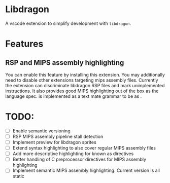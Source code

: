 # Libdragon

A vscode extension to simplify development with `libdragon`.

# Features

## RSP and MIPS assembly highlighting

You can enable this feature by installing this extension. You may additionally need to disable other extensions targeting mips assembly files. Currently the extension can discriminate libdragon RSP files and mark unimplemented instructions. It also provides good MIPS highlighting out of the box as the language spec. is implemented as a text mate grammar to be as .

# TODO:

- [ ] Enable semantic versioning
- [ ] RSP MIPS assembly pipeline stall detection
- [ ] Implement preview for libdragon sprites
- [ ] Extend syntax highlighting to also cover regular MIPS assembly files
- [ ] Add more descriptive highlighting for known as directives
- [ ] Better handling of C preprocessor directives for MIPS assembly highlighting
- [ ] Implement semantic MIPS assembly highlighting. Current version is all static